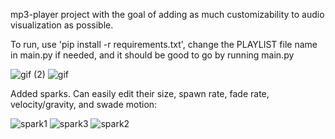 mp3-player project with the goal of adding as much customizability to audio visualization as possible.

To run, use 'pip install -r requirements.txt', change the PLAYLIST file name in main.py if needed, and it should be good to go by running main.py

![gif (2)](https://github.com/Marty0001/Customizable-Music-Visualizer/assets/123718743/a12631f9-600c-469f-ac45-c8ce7192242e)
![gif](https://github.com/Marty0001/music_visualizer/assets/123718743/c9f2d31a-a503-466e-a977-6d7f880bdbce)

Added sparks. Can easily edit their size, spawn rate, fade rate, velocity/gravity, and swade motion:

![spark1](https://github.com/Marty0001/Customizable-Music-Visualizer/assets/123718743/66f07cf6-8ef9-4875-80db-ce60d6fb7a77)
![spark3](https://github.com/Marty0001/Customizable-Music-Visualizer/assets/123718743/03295014-c97b-4bee-88c9-136be2cbc795)
![spark2](https://github.com/Marty0001/Customizable-Music-Visualizer/assets/123718743/3224c43c-86c0-49c8-83c9-895ea3f893bf)
